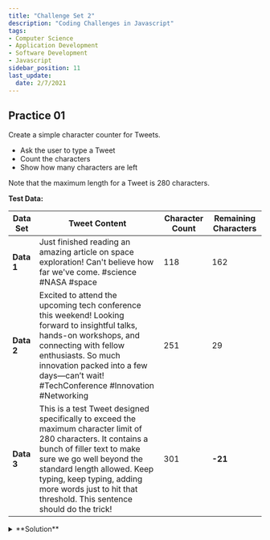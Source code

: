 ```yaml
---
title: "Challenge Set 2"
description: "Coding Challenges in Javascript"
tags: 
- Computer Science
- Application Development
- Software Development
- Javascript
sidebar_position: 11
last_update:
  date: 2/7/2021
---
```


## Practice 01 

Create a simple character counter for Tweets.

- Ask the user to type a Tweet
- Count the characters
- Show how many characters are left

Note that the maximum length for a Tweet is 280 characters.

**Test Data:**  

| Data Set   | Tweet Content                                                                                                                                                                                                                                                                                                  | Character Count | Remaining Characters  |
|------------|----------------------------------------------------------------------------------------------------------------------------------------------------------------------------------------------------------------------------------------------------------------------------------------------------------------|-----------------|-----------------------|
| **Data 1** | Just finished reading an amazing article on space exploration! Can't believe how far we've come. #science #NASA #space                                                                                                                                                                                         | 118             | 162                   |
| **Data 2** | Excited to attend the upcoming tech conference this weekend! Looking forward to insightful talks, hands-on workshops, and connecting with fellow enthusiasts. So much innovation packed into a few days—can’t wait! #TechConference #Innovation #Networking                                                    | 251             | 29                    |
| **Data 3** | This is a test Tweet designed specifically to exceed the maximum character limit of 280 characters. It contains a bunch of filler text to make sure we go well beyond the standard length allowed. Keep typing, keep typing, adding more words just to hit that threshold. This sentence should do the trick!  | 301             | **-21**               |

<details>
  <summary> **Solution** </summary>

Code:

```js 
var tweet = prompt("Compose a tweet: ");

var tweetCount = tweet.length 

alert("You have written "
      + tweetCount 
      + " characters. You have "
      + (280 - tweetCount) 
      + " characters remaining."
)
```

</details>


